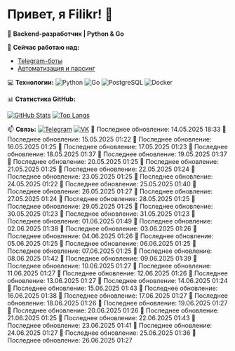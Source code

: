 # Привет, я Filikr! 👋
🚀 **Backend-разработчик | Python & Go**

🔭 **Сейчас работаю над:**
- [Telegram-боты](https://github.com/thefilikr?tab=repositories)
- [Автоматизация и парсинг](https://github.com/thefilikr/parser)


💻 **Технологии:**
![Python](https://img.shields.io/badge/-Python-3776AB?logo=python&logoColor=white)
![Go](https://img.shields.io/badge/-Go-00ADD8?logo=go&logoColor=white)
![PostgreSQL](https://img.shields.io/badge/-PostgreSQL-4169E1?logo=postgresql&logoColor=white)
![Docker](https://img.shields.io/badge/-Docker-2496ED?logo=docker&logoColor=white)

📊 **Статистика GitHub:**


[![GitHub Stats](https://github-readme-stats.vercel.app/api?username=thefilikr&show_icons=true&theme=dracula)](https://github.com/thefilikr)
[![Top Langs](https://github-readme-stats.vercel.app/api/top-langs/?username=thefilikr&layout=compact&theme=dracula)](https://github.com/thefilikr)

📫 **Связь:**
[![Telegram](https://img.shields.io/badge/-Telegram-0088cc?logo=telegram)](https://t.me/thefilikr)
[![VK](https://img.shields.io/badge/-VK-0077FF?logo=vk)](https://vk.com/thefilikr)
🔄 Последнее обновление: 14.05.2025 18:33
🔄 Последнее обновление: 15.05.2025 01:22
🔄 Последнее обновление: 16.05.2025 01:25
🔄 Последнее обновление: 17.05.2025 01:23
🔄 Последнее обновление: 18.05.2025 01:37
🔄 Последнее обновление: 19.05.2025 01:37
🔄 Последнее обновление: 20.05.2025 01:25
🔄 Последнее обновление: 21.05.2025 01:25
🔄 Последнее обновление: 22.05.2025 01:24
🔄 Последнее обновление: 23.05.2025 01:25
🔄 Последнее обновление: 24.05.2025 01:22
🔄 Последнее обновление: 25.05.2025 01:40
🔄 Последнее обновление: 26.05.2025 01:27
🔄 Последнее обновление: 27.05.2025 01:24
🔄 Последнее обновление: 28.05.2025 01:25
🔄 Последнее обновление: 29.05.2025 01:25
🔄 Последнее обновление: 30.05.2025 01:23
🔄 Последнее обновление: 31.05.2025 01:23
🔄 Последнее обновление: 01.06.2025 01:49
🔄 Последнее обновление: 02.06.2025 01:38
🔄 Последнее обновление: 03.06.2025 01:26
🔄 Последнее обновление: 04.06.2025 01:26
🔄 Последнее обновление: 05.06.2025 01:25
🔄 Последнее обновление: 06.06.2025 01:25
🔄 Последнее обновление: 07.06.2025 01:25
🔄 Последнее обновление: 08.06.2025 01:42
🔄 Последнее обновление: 09.06.2025 01:39
🔄 Последнее обновление: 10.06.2025 01:27
🔄 Последнее обновление: 11.06.2025 01:27
🔄 Последнее обновление: 12.06.2025 01:26
🔄 Последнее обновление: 13.06.2025 01:27
🔄 Последнее обновление: 14.06.2025 01:24
🔄 Последнее обновление: 15.06.2025 01:43
🔄 Последнее обновление: 16.06.2025 01:38
🔄 Последнее обновление: 17.06.2025 01:27
🔄 Последнее обновление: 18.06.2025 01:26
🔄 Последнее обновление: 19.06.2025 01:27
🔄 Последнее обновление: 20.06.2025 01:26
🔄 Последнее обновление: 21.06.2025 01:25
🔄 Последнее обновление: 22.06.2025 01:43
🔄 Последнее обновление: 23.06.2025 01:41
🔄 Последнее обновление: 24.06.2025 01:27
🔄 Последнее обновление: 25.06.2025 01:36
🔄 Последнее обновление: 26.06.2025 01:27
